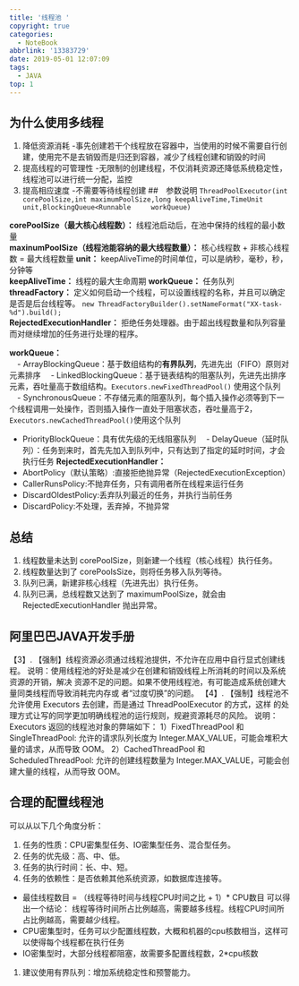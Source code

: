 ```yaml
---
title: '线程池 '
copyright: true
categories:
  - NoteBook
abbrlink: '13383729'
date: 2019-05-01 12:07:09
tags:
  - JAVA
top: 1
---
```

##  为什么使用多线程
 1. 降低资源消耗  -事先创建若干个线程放在容器中，当使用的时候不需要自行创建，使用完不是去销毁而是归还到容器，减少了线程创建和销毁的时间   
 2. 提高线程的可管理性  -无限制的创建线程，不仅消耗资源还降低系统稳定性，线程池可以进行统一分配，监控  
 3. 提高相应速度  -不需要等待线程创建 
##　参数说明
`ThreadPoolExecutor(int corePoolSize,int maximumPoolSize,long keepAliveTime,TimeUnit unit,BlockingQueue<Runnable     workQueue)`
  <!-- more -->  
**corePoolSize（最大核心线程数）：** 线程池启动后，在池中保持的线程的最小数量  
**maxinumPoolSize（线程池能容纳的最大线程数量）：** 核心线程数 + 非核心线程数 = 最大线程数量
**unit：** keepAliveTime的时间单位，可以是纳秒，毫秒，秒，分钟等   
**keepAliveTime：** 线程的最大生命周期 
**workQueue：**  任务队列  
**threadFactory：** 定义如何启动一个线程，可以设置线程的名称，并且可以确定是否是后台线程等。 `new ThreadFactoryBuilder().setNameFormat("XX-task-%d").build();`  
**RejectedExecutionHandler：** 拒绝任务处理器。由于超出线程数量和队列容量而对继续增加的任务进行处理的程序。  

**workQueue：**  
　- ArrayBlockingQueue：基于数组结构的**有界队列**，先进先出（FIFO）原则对元素排序
　- LinkedBlockingQueue：基于链表结构的阻塞队列，先进先出排序元素，吞吐量高于数组结构。`Executors.newFixedThreadPool()` 使用这个队列
　- SynchronousQueue：不存储元素的阻塞队列，每个插入操作必须等到下一个线程调用一处操作，否则插入操作一直处于阻塞状态，吞吐量高于2，`Executors.newCachedThreadPool()`使用这个队列
  - PriorityBlockQueue：具有优先级的无线阻塞队列
　- DelayQueue（延时队列）：任务到来时，首先先加入到队列中，只有达到了指定的延时时间，才会执行任务
**RejectedExecutionHandler：** 
  - AbortPolicy（默认策略）:直接拒绝抛异常（RejectedExecutionException）
  - CallerRunsPolicy:不抛弃任务，只有调用者所在线程来运行任务
  - DiscardOldestPolicy:丢弃队列最近的任务，并执行当前任务
  - DiscardPolicy:不处理，丢弃掉，不抛异常
## 总结
1. 线程数量未达到 corePoolSize，则新建一个线程（核心线程）执行任务。
2. 线程数量达到了 corePoolsSize，则将任务移入队列等待。
3. 队列已满，新建非核心线程（先进先出）执行任务。
4. 队列已满，总线程数又达到了 maximumPoolSize，就会由 RejectedExecutionHandler 抛出异常。

## 阿里巴巴JAVA开发手册
【3】. 【强制】线程资源必须通过线程池提供，不允许在应用中自行显式创建线程。
说明：使用线程池的好处是减少在创建和销毁线程上所消耗的时间以及系统资源的开销，解决
资源不足的问题。如果不使用线程池，有可能造成系统创建大量同类线程而导致消耗完内存或
者“过度切换”的问题。
【4】. 【强制】线程池不允许使用 Executors 去创建，而是通过 ThreadPoolExecutor 的方式，这样
的处理方式让写的同学更加明确线程池的运行规则，规避资源耗尽的风险。
说明：Executors 返回的线程池对象的弊端如下： 1）FixedThreadPool 和 SingleThreadPool:
允许的请求队列长度为 Integer.MAX_VALUE，可能会堆积大量的请求，从而导致 OOM。 2）CachedThreadPool 和 ScheduledThreadPool:
允许的创建线程数量为 Integer.MAX_VALUE，可能会创建大量的线程，从而导致 OOM。

## 合理的配置线程池
可以从以下几个角度分析：
1. 任务的性质：CPU密集型任务、IO密集型任务、混合型任务。
2. 任务的优先级：高、中、低。
3. 任务的执行时间：长、中、短。
4. 任务的依赖性：是否依赖其他系统资源，如数据库连接等。
 - 最佳线程数目 = （线程等待时间与线程CPU时间之比 + 1）* CPU数目
 可以得出一个结论： 
 线程等待时间所占比例越高，需要越多线程。线程CPU时间所占比例越高，需要越少线程。 
 - CPU密集型时，任务可以少配置线程数，大概和机器的cpu核数相当，这样可以使得每个线程都在执行任务
 - IO密集型时，大部分线程都阻塞，故需要多配置线程数，2*cpu核数
1. 建议使用有界队列：增加系统稳定性和预警能力。

